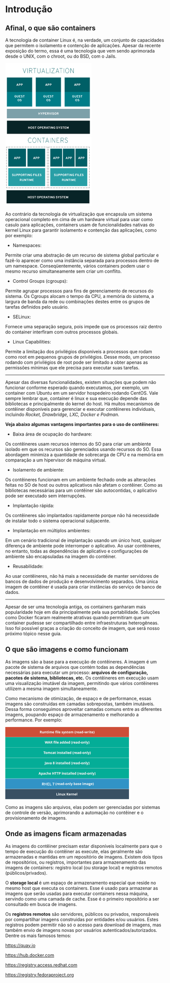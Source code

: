 
# Introdução

## Afinal, o que são containers

A tecnologia de container Linux é, na verdade, um conjunto de capacidades
que permitem o isolamento e contenção de aplicações. Apesar da recente
exposição do termo, essa é uma tecnologia que vem sendo aprimorada desde
o UNIX, com o chroot, ou do BSD, com o Jails.

![Virtualizacao](../images/virtu.png)  ![Containers](../images/containers.png)

Ao contrário da tecnologia de virtualização que encapsula um
sistema operacional completo em cima de um hardware virtual
para usar como casulo para aplicações, containers usam de
funcionalidades nativas do kernel Linux
para garantir isolamento e contenção das aplicações,
como por exemplo:

- Namespaces:

Permite criar uma abstração de um recurso de sistema
global particular e fazê-lo aparecer como uma instância separada
para processos dentro de um namespace. Conseqüentemente,
vários containers podem usar o mesmo recurso simultaneamente
sem criar um conflito.

- Control Groups (cgroups):

Permite agrupar processos para fins
de gerenciamento de recursos do sistema. Os Cgroups alocam o
tempo da CPU, a memória do sistema, a largura de banda da rede
ou combinações destes entre os grupos de tarefas definidos
pelo usuário.

- SELinux:

Fornece uma separação segura, pois impede que os
processos raiz dentro do container interfiram com outros processos globais.

- Linux Capabilities:

Permite a limitação dos privilégios
disponíveis a processos que rodam como root em pequenos grupos de privilégios.
Desse modo, um processo rodando com privilégios de root pode ser limitado
a obter apenas as permissões mínimas que ele precisa para executar suas tarefas.

***

Apesar das diversas funcionalidades, existem situações que podem
não funcionar conforme esperado quando executamos, por exemplo,
um container com Ubuntu em um servidor hospedeiro rodando CentOS.
Vale sempre lembrar que, container é linux e sua execução depende
das bibliotecas e principalmente do kernel do host.
Há muitos mecanismos de contêiner disponíveis para gerenciar e executar
contêineres individuais, incluindo *Rocket, Drawbridge, LXC, Docker e Podman.*

__Veja abaixo algumas vantagens importantes para o uso de contêineres:__

- Baixa área de ocupação do hardware:

Os contêineres usam recursos internos do SO para criar um ambiente isolado
em que os recursos são gerenciados usando recursos do SO. Essa abordagem
minimiza a quantidade de sobrecarga de CPU e na memória em comparação a
um hipervisor de máquina virtual.

- Isolamento de ambiente:

Os contêineres funcionam em um ambiente fechado onde as alterações feitas
no SO de host ou outros aplicativos não afetam o contêiner. Como as bibliotecas
necessárias para um contêiner são autocontidas, o aplicativo pode ser executado
sem interrupções.

- Implantação rápida:

Os contêineres são implantados rapidamente porque não há necessidade
de instalar todo o sistema operacional subjacente.

- Implantação em múltiplos ambientes:

Em um cenário tradicional de implantação usando um único host,
qualquer diferença de ambiente pode interromper o aplicativo.
Ao usar contêineres, no entanto, todas as dependências de aplicativo
e configurações de ambiente são encapsuladas na imagem do contêiner.

- Reusabilidade:

Ao usar contêineres, não há mais a necessidade de manter
servidores de bancos de dados de produção e desenvolvimento separados.
Uma única imagem de contêiner é usada para criar instâncias do serviço
de banco de dados.

***

Apesar de ser uma tecnologia antiga, os containers ganharam mais popularidade
hoje em dia principalmente pela sua portabilidade. Soluções como Docker
ficaram realmente atrativas quando permitiram que um container pudesse
ser compartilhado entre infraestruturas heterogêneas. Isso foi possível
graças a criação do
conceito de imagem, que será nosso próximo tópico nesse guia.

## O que são imagens e como funcionam

As  imagens são a base para a execução de contêineres. A imagem é um pacote de sistema de arquivos
que contém todas as dependências necessárias para executar um processo: **arquivos de  configuração, pacotes de sistema, bibliotecas, etc.**
Os contêineres em execução usam uma visualização imutável da
imagem, permitindo que vários contêineres utilizem a mesma imagem
simultaneamente.

Como mecanismo de otimização, de espaço e de performance, essas imagens são construídas em camadas sobrepostas, também imutáveis. Dessa forma conseguimos aproveitar camadas comuns entre as diferentes imagens, poupando espaço de armazenamento e melhorando a performance. Por exemplo:

![Imagem de Container](../images/imagem_container.png)

Como as imagens são arquivos, elas podem ser gerenciadas
por sistemas de controle de versão, aprimorando a automação no contêiner
e o provisionamento de imagens.

## Onde as imagens ficam armazenadas

As imagens do contêiner precisam estar disponíveis localmente
para que o tempo de execução do contêiner as execute, elas
geralmente são armazenadas e mantidas em um repositório de imagens.
Existem dois tipos de repositórios, ou registros, importantes
para armazenamento das imagens de containers: registro local (ou storage local)
e registros remotos (públicos/privados).

O **storage local** é um espaço de armazenamento especial que reside
no mesmo host que executa os containers. Esse é usado para armazenar
as imagens que serão usadas para executar containers nessa máquina,
servindo como uma camada de cache. Esse é o primeiro repositório a
ser consultado em busca de imagens.

Os **registros remotos** são servidores, públicos ou privados,
responsáveis por compartilhar imagens construidas por
entidades e/ou usuários. Estes registros podem permitir não
só o acesso para download de imagens, mas também envio
de imagens novas por usuários autenticados/autorizados.
Dentre os mais famosos temos:

<https://quay.io>

<https://hub.docker.com>

<https://registry.access.redhat.com>

<https://registry.fedoraproject.org>
